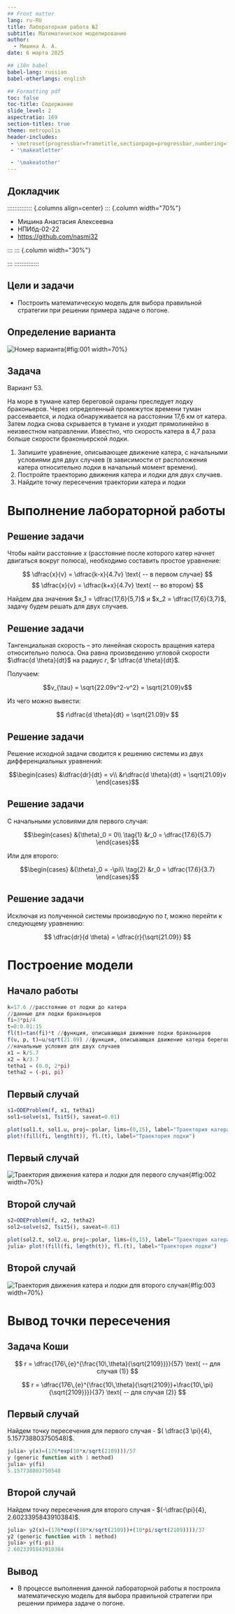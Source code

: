 ```yaml
---
## Front matter
lang: ru-RU
title: Лабораторная работа №2
subtitle: Математическое моделирование 
author:
  - Мишина А. А.
date: 6 марта 2025

## i18n babel
babel-lang: russian
babel-otherlangs: english

## Formatting pdf
toc: false
toc-title: Содержание
slide_level: 2
aspectratio: 169
section-titles: true
theme: metropolis
header-includes:
 - \metroset{progressbar=frametitle,sectionpage=progressbar,numbering=fraction}
 - '\makeatletter'

 - '\makeatother'
---
```


## Докладчик

:::::::::::::: {.columns align=center}
::: {.column width="70%"}

  * Мишина Анастасия Алексеевна
  * НПИбд-02-22
  * <https://github.com/nasmi32>

:::
::: {.column width="30%"}


:::
::::::::::::::

## Цели и задачи

- Построить математическую модель для выбора правильной стратегии при решении примера задаче о погоне.

## Определение варианта

![Номер варианта](image/1.png){#fig:001 width=70%}

## Задача

Вариант 53.

На море в тумане катер береговой охраны преследует лодку браконьеров. Через определенный промежуток времени туман рассеивается, и лодка обнаруживается на расстоянии 17,6 км от катера. Затем лодка снова скрывается в тумане и уходит прямолинейно в неизвестном направлении. Известно, что скорость катера в 4,7 раза больше скорости браконьерской лодки.

1. Запишите уравнение, описывающее движение катера, с начальными условиями для двух случаев (в зависимости от расположения катера относительно лодки в начальный момент времени).
2. Постройте траекторию движения катера и лодки для двух случаев.
3. Найдите точку пересечения траектории катера и лодки

# Выполнение лабораторной работы

## Решение задачи

Чтобы найти расстояние $x$ (расстояние после которого катер начнет двигаться вокруг полюса), необходимо составить простое уравнение:

$$
\dfrac{x}{v} = \dfrac{k-x}{4.7v} \text{ -- в первом случае}
$$
$$
\dfrac{x}{v} = \dfrac{k+x}{4.7v} \text{ -- во втором}
$$

Найдем два значения $x_1 = \dfrac{17,6}{5,7}$ и $x_2 = \dfrac{17,6}{3,7}$, задачу будем решать для двух случаев.

## Решение задачи

Тангенциальная скорость – это линейная скорость вращения катера относительно полюса. Она равна произведению угловой скорости $\dfrac{d \theta}{dt}$ на радиус $r$, $r \dfrac{d \theta}{dt}$.

Получаем: 

$$v_{\tau} = \sqrt{22.09v^2-v^2} = \sqrt{21.09}v$$

Из чего можно вывести:

$$
r\dfrac{d \theta}{dt} = \sqrt{21.09}v
$$

## Решение задачи

Решение исходной задачи сводится к решению системы из двух дифференциальных уравнений:

$$\begin{cases}
&\dfrac{dr}{dt} = v\\
&r\dfrac{d \theta}{dt} = \sqrt{21.09}v
\end{cases}$$

## Решение задачи

С начальными условиями для первого случая:

$$\begin{cases}
&{\theta}_0 = 0\\  \tag{1}
&r_0 = \dfrac{17.6}{5.7}
\end{cases}$$

Или для второго:

$$\begin{cases}
&{\theta}_0 = -\pi\\  \tag{2}
&r_0 = \dfrac{17.6}{3.7}
\end{cases}$$

## Решение задачи

Исключая из полученной системы производную по $t$, можно перейти к следующему уравнению:

$$
\dfrac{dr}{d \theta} = \dfrac{r}{\sqrt{21.09}}
$$

# Построение модели

## Начало работы

```Julia
k=17.6 //расстояние от лодки до катера
//данные для лодки браконьеров
fi=3*pi/4
t=0:0.01:15
fl(t)=tan(fi)*t //функция, описывающая движение лодки браконьеров
f(u, p, t)=u/sqrt(21.09) //функция, описывающая движение катера береговой охраны
//начальные условия для двух случаев
x1 = k/5.7
x2 = k/3.7
tetha1 = (0.0, 2*pi)
tetha2 = (-pi, pi)
```

## Первый случай

```Julia
s1=ODEProblem(f, x1, tetha1)
sol1=solve(s1, Tsit5(), saveat=0.01)
```

```Julia
plot(sol1.t, sol1.u, proj=:polar, lims=(0,15), label="Траектория катера")
plot!(fill(fi, length(t)), fl.(t), label="Траектория лодки")
```

## Первый случай

![Траектория движения катера и лодки для первого случая](image/2.png){#fig:002 width=70%}

## Второй случай

```Julia
s2=ODEProblem(f, x2, tetha2)
sol2=solve(s2, Tsit5(), saveat=0.01)
```

```Julia
plot(sol2.t, sol2.u, proj=:polar, lims=(0,15), label="Траектория катера")
julia> plot!(fill(fi, length(t)), fl.(t), label="Траектория лодки")
```

## Второй случай

![Траектория движения катера и лодки для второго случая](image/3.png){#fig:003 width=70%}

# Вывод точки пересечения

## Задача Коши

$$
r = \dfrac{176\,{e}^{\frac{10\,\theta}{\sqrt{2109}}}}{57} \text{ -- для случая (1)}
$$

$$
r = \dfrac{176\,{e}^{\frac{10\,\theta}{\sqrt{2109}}+\frac{10\,\pi}{\sqrt{2109}}}}{37} \text{ -- для случая (2)}
$$

## Первый случай

Найдем точку пересечения для первого случая - $( \dfrac{3 \pi}{4}, 5.157738803750548)$.

```Julia
julia> y(x)=(176*exp(10*x/sqrt(2109)))/57
y (generic function with 1 method)
julia> y(fi)
5.157738803750548
```

## Второй случай

Найдем точку пересечения для второго случая -  $(-\dfrac{\pi}{4}, 2.6023395843910384)$.

```Julia
julia> y2(x)=(176*exp((10*x/sqrt(2109))+(10*pi/sqrt(2109))))/37
y2 (generic function with 1 method)
julia> y(fi-pi)
2.6023395843910384
```

## Вывод

- В процессе выполнения данной лабораторной работы я построила математическую модель для выбора правильной стратегии при решении примера задаче о погоне.